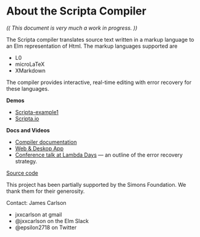 # About the Scripta Compiler

_(( This document is very much a work in progress. ))_

The Scripta compiler translates source text written
in a markup language to an Elm representation of Html.
The markup languages supported are

- L0
- microLaTeX
- XMarkdown

The compiler
provides interactive, real-time editing with error recovery for 
these languages.



**Demos**

- [Scripta-example1](https://jxxcarlson.github.io/app/scripta-compiler-demo/)
- [Scripta.io](https://scripta.io)

**Docs and Videos**

- [Compiler documentation](/docs-scripta-compiler/introduction/)
- [Web & Deskop App](https://jxxcarlson.github.io/docs-scripta-app)
- [Conference talk at Lambda Days](https://www.youtube.com/watch?v=AE_QzSIsmMI)
— an outline of the error recovery strategy.

[Source code](https://github.com/jxxcarlson/scripta-compiler)

This project has been partially supported by the 
Simons Foundation.  We thank them for their generosity.

Contact: James Carlson

- jxxcarlson at gmail
- @jxxcarlson on the Elm Slack
- @epsilon2718 on Twitter
